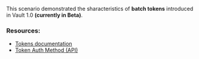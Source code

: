 This scenario demonstrated the sharacteristics of **batch tokens** introduced in Vault 1.0 **(currently in Beta)**.

### Resources:

- [Tokens documentation](https://www.vaultproject.io/docs/concepts/tokens.html)
- [Token Auth Method (API)](https://www.vaultproject.io/api/auth/token/index.html)

<br>
